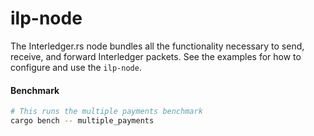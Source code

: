 # ilp-node

The Interledger.rs node bundles all the functionality necessary to send, receive, and forward
Interledger packets. See the examples for how to configure and use the `ilp-node`.

#### Benchmark

```bash #
# This runs the multiple payments benchmark
cargo bench -- multiple_payments
```